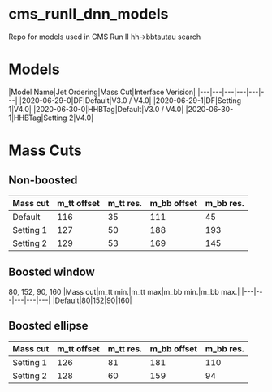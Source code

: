 # cms_runII_dnn_models

Repo for models used in CMS Run II hh->bbtautau search

# Models

|Model Name|Jet Ordering|Mass Cut|Interface Verision|
|---|---|---|---|---|---|
|2020-06-29-0|DF|Default|V3.0 / V4.0|
|2020-06-29-1|DF|Setting 1|V4.0|
|2020-06-30-0|HHBTag|Default|V3.0 / V4.0|
|2020-06-30-1|HHBTag|Setting 2|V4.0|

# Mass Cuts

## Non-boosted

|Mass cut|m_tt offset|m_tt res.|m_bb offset|m_bb res.|
|---|---|---|---|---|
|Default|116|35|111|45|
|Setting 1|127|50|188|193|
|Setting 2|129|53|169|145|

## Boosted window
 80, 152, 90, 160
|Mass cut|m_tt min.|m_tt max|m_bb min.|m_bb max.|
|---|---|---|---|---|
|Default|80|152|90|160|

## Boosted ellipse

|Mass cut|m_tt offset|m_tt res.|m_bb offset|m_bb res.|
|---|---|---|---|---|
|Setting 1|126|81|181|110|
|Setting 2|128|60|159|94|